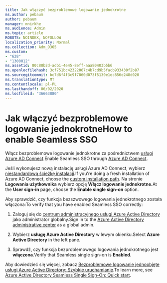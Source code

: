 ```yaml
---
title: Jak włączyć bezproblemowe logowanie jednokrotne
ms.author: pebaum
author: pebaum
manager: mnirkhe
ms.audience: Admin
ms.topic: article
ROBOTS: NOINDEX, NOFOLLOW
localization_priority: Normal
ms.collection: Adm_O365
ms.custom:
- "628"
- "1300012"
ms.assetid: 80c88b2d-adb1-4e45-8eff-aaa80403b5b6
ms.openlocfilehash: 3cf751bc42322067c4b7cd9b5facb933430f2b87
ms.sourcegitcommit: bc7d6f4f3c9f7060d073f5130e1ec856e248d020
ms.translationtype: MT
ms.contentlocale: pl-PL
ms.lasthandoff: 06/02/2020
ms.locfileid: "36663880"
---
```

# <a name="how-to-enable-seamless-sso"></a><span data-ttu-id="39a02-102">Jak włączyć bezproblemowe logowanie jednokrotne</span><span class="sxs-lookup"><span data-stu-id="39a02-102">How to enable Seamless SSO</span></span>

<span data-ttu-id="39a02-103">Włącz bezproblemowe logowanie jednokrotne za pośrednictwem [usługi Azure AD Connect](https://docs.microsoft.com/azure/active-directory/connect/active-directory-aadconnect).</span><span class="sxs-lookup"><span data-stu-id="39a02-103">Enable Seamless SSO through [Azure AD Connect](https://docs.microsoft.com/azure/active-directory/connect/active-directory-aadconnect).</span></span>
  
<span data-ttu-id="39a02-104">Jeśli wykonujesz nową instalację usługi Azure AD Connect, wybierz [niestandardową ścieżkę instalacji](https://docs.microsoft.com/azure/active-directory/connect/active-directory-aadconnect-get-started-custom).</span><span class="sxs-lookup"><span data-stu-id="39a02-104">If you're doing a fresh installation of Azure AD Connect, choose the [custom installation path](https://docs.microsoft.com/azure/active-directory/connect/active-directory-aadconnect-get-started-custom).</span></span> <span data-ttu-id="39a02-105">Na stronie **Logowania użytkownika** wybierz opcję **Włącz logowanie jednokrotne.**</span><span class="sxs-lookup"><span data-stu-id="39a02-105">At the **User sign-in** page, choose the **Enable single sign-on** option.</span></span>
  
<span data-ttu-id="39a02-106">Aby sprawdzić, czy funkcja bezszwowego logowania jednokrotnego została włączona:</span><span class="sxs-lookup"><span data-stu-id="39a02-106">To verify that you have enabled Seamless SSO correctly:</span></span>
  
1. <span data-ttu-id="39a02-107">Zaloguj się do [centrum administracyjnego usługi Azure Active Directory](https://aad.portal.azure.com) jako administrator globalny.</span><span class="sxs-lookup"><span data-stu-id="39a02-107">Sign in to the [Azure Active Directory administrative center](https://aad.portal.azure.com) as a global admin.</span></span>

2. <span data-ttu-id="39a02-108">Wybierz **usługę Azure Active Directory** w lewym okienku.</span><span class="sxs-lookup"><span data-stu-id="39a02-108">Select **Azure Active Directory** in the left pane.</span></span>

3. <span data-ttu-id="39a02-109">Sprawdź, czy funkcja bezproblemowego logowania jednokrotnego jest **włączona**.</span><span class="sxs-lookup"><span data-stu-id="39a02-109">Verify that Seamless single sign-on is **Enabled**.</span></span>

<span data-ttu-id="39a02-110">Aby dowiedzieć się więcej, zobacz [Bezproblemowe logowanie jednoobjęte usługi Azure Active Directory: Szybkie uruchamianie](https://docs.microsoft.com/azure/active-directory/connect/active-directory-aadconnect-sso-quick-start).</span><span class="sxs-lookup"><span data-stu-id="39a02-110">To learn more, see [Azure Active Directory Seamless Single Sign-On: Quick start](https://docs.microsoft.com/azure/active-directory/connect/active-directory-aadconnect-sso-quick-start).</span></span>
  